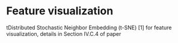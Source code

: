 # Feature visualization

tDistributed Stochastic Neighbor Embedding (t-SNE) [1] for feature visualization, details in Section IV.C.4 of paper
